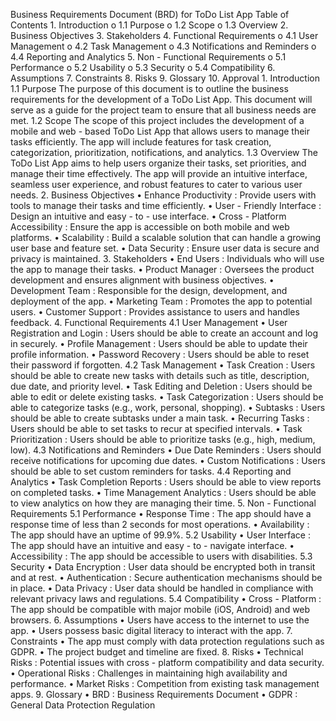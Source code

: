 Business Requirements Document  (BRD) for ToDo List App  Table of Contents  1.   Introduction  o   1.1 Purpose  o   1.2 Scope  o   1.3 Overview  2.   Business Objectives  3.   Stakeholders  4.   Functional Requirements  o   4.1 User Management  o   4.2 Task Management  o   4.3 Notifications and Reminders  o   4.4 Reporting and Analytics  5.   Non - Functional Requirements  o   5.1 Performance  o   5.2 Usability  o   5.3 Security  o   5.4 Compatibility  6.   Assumptions  7.   Constraints  8.   Risks  9.   Glossary  10.   Approval  1. Introduction  1.1 Purpose  The purpose of this document is to outline the business requirements for the  development of a ToDo List App. This document will serve as a guide for the project  team to ensure that all business needs are met.  1.2 Scope  The scope of this project includes the development of a mobile and web - based ToDo  List App that allows users to manage their tasks efficiently. The app will include  features for task creation, categorization, prioritization, notifications, and analytics.  1.3 Overview  The ToDo List App aims to help users organize their tasks, set priorities, and manage  their time effectively. The app will provide an intuitive interface, seamless user  experience, and robust features to cater to various user needs.
2. Business Objectives  •   Enhance Productivity : Provide users with tools to manage their tasks and  time efficiently.  •   User - Friendly Interface : Design an intuitive and easy - to - use interface.  •   Cross - Platform Accessibility : Ensure the app is accessible on both mobile  and web platforms.  •   Scalability : Build a scalable solution that can handle a growing user base and  feature set.  •   Data Security : Ensure user data is secure and privacy is maintained.  3. Stakeholders  •   End Users : Individuals who will use the app to manage their tasks.  •   Product Manager : Oversees the product development and ensures alignment  with business objectives.  •   Development Team : Responsible for the design, development, and  deployment of the app.  •   Marketing Team : Promotes the app to potential users.  •   Customer Support : Provides assistance to users and handles feedback.  4. Functional Requirements  4.1 User Management  •   User Registration and Login : Users should be able to create an account and  log in securely.  •   Profile Management : Users should be able to update their profile  information.  •   Password Recovery : Users should be able to reset their password if forgotten.  4.2 Task Management  •   Task Creation : Users should be able to create new tasks with details such as  title, description, due date, and priority level.  •   Task Editing and Deletion : Users should be able to edit or delete existing  tasks.  •   Task Categorization : Users should be able to categorize tasks (e.g., work,  personal, shopping).  •   Subtasks : Users should be able to create subtasks under a main task.  •   Recurring Tasks : Users should be able to set tasks to recur at specified  intervals.  •   Task Prioritization : Users should be able to prioritize tasks (e.g., high,  medium, low).  4.3 Notifications and Reminders
•   Due Date Reminders : Users should receive notifications for upcoming due  dates.  •   Custom Notifications : Users should be able to set custom reminders for tasks.  4.4 Reporting and Analytics  •   Task Completion Reports : Users should be able to view reports on  completed tasks.  •   Time Management Analytics : Users should be able to view analytics on how  they are managing their time.  5. Non - Functional Requirements  5.1 Performance  •   Response Time : The app should have a response time of less than 2 seconds  for most operations.  •   Availability : The app should have an uptime of 99.9%.  5.2 Usability  •   User Interface : The app should have an intuitive and easy - to - navigate  interface.  •   Accessibility : The app should be accessible to users with disabilities.  5.3 Security  •   Data Encryption : User data should be encrypted both in transit and at rest.  •   Authentication : Secure authentication mechanisms should be in place.  •   Data Privacy : User data should be handled in compliance with relevant  privacy laws and regulations.  5.4 Compatibility  •   Cross - Platform : The app should be compatible with major mobile (iOS,  Android) and web browsers.  6. Assumptions  •   Users have access to the internet to use the app.  •   Users possess basic digital literacy to interact with the app.  7. Constraints  •   The app must comply with data protection regulations such as GDPR.  •   The project budget and timeline are fixed.
8. Risks  •   Technical Risks : Potential issues with cross - platform compatibility and data  security.  •   Operational Risks : Challenges in maintaining high availability and  performance.  •   Market Risks : Competition from existing task management apps.  9. Glossary  •   BRD : Business Requirements Document  •   GDPR : General Data Protection Regulation
